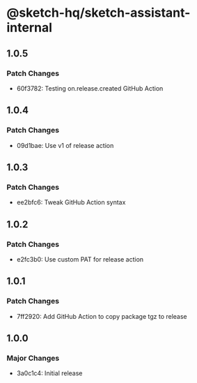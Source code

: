 # @sketch-hq/sketch-assistant-internal

## 1.0.5

### Patch Changes

- 60f3782: Testing on.release.created GitHub Action

## 1.0.4

### Patch Changes

- 09d1bae: Use v1 of release action

## 1.0.3

### Patch Changes

- ee2bfc6: Tweak GitHub Action syntax

## 1.0.2

### Patch Changes

- e2fc3b0: Use custom PAT for release action

## 1.0.1

### Patch Changes

- 7ff2920: Add GitHub Action to copy package tgz to release

## 1.0.0

### Major Changes

- 3a0c1c4: Initial release

